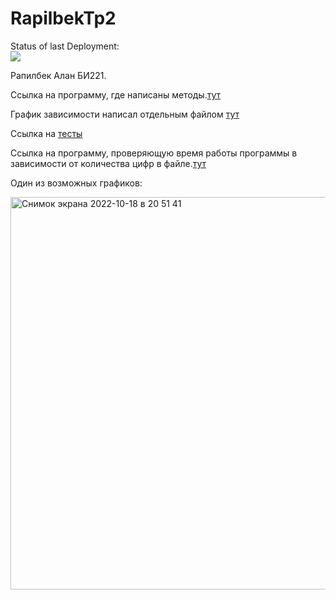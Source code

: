 # RapilbekTp2



Status of last Deployment:<br>
<img src='https://github.com/Alan2229/RapilbekTp2/workflows/CI/badge.svg?branch=develop'><br>


Рапилбек Алан БИ221.

Ссылка на программу, где написаны методы.[тут](https://github.com/Alan2229/RapilbekTp2/blob/develop/Name_function.py)

График зависимости написал отдельным файлом [тут](https://github.com/Alan2229/RapilbekTp2/blob/develop/graphics.py)

Ссылка на [тесты](https://github.com/Alan2229/RapilbekTp2/blob/develop/tests.py)

Ссылка на программу, проверяющую время работы программы в зависимости от количества цифр в файле.[тут](https://github.com/Alan2229/RapilbekTp2/blob/develop/checking_time_program.py)

Один из возможных графиков:

<img width="628" alt="Снимок экрана 2022-10-18 в 20 51 41" src="https://user-images.githubusercontent.com/81297922/196507175-36656bc2-daf8-4051-8193-5240838d67f3.png">
